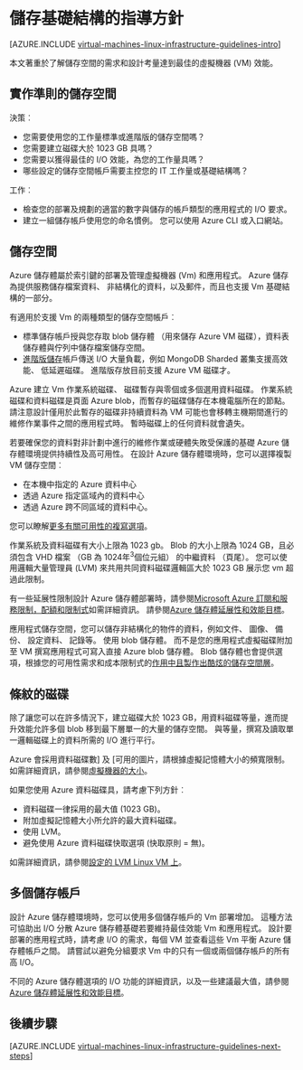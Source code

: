 <properties
    pageTitle="儲存空間方案指導方針 |Microsoft Azure"
    description="深入了解部署 Azure 基礎結構服務中的儲存空間方案的重要的設計及實作方針。"
    documentationCenter=""
    services="virtual-machines-linux"
    authors="iainfoulds"
    manager="timlt"
    editor=""
    tags="azure-resource-manager"/>

<tags
    ms.service="virtual-machines-linux"
    ms.workload="infrastructure-services"
    ms.tgt_pltfrm="vm-linux"
    ms.devlang="na"
    ms.topic="article"
    ms.date="09/08/2016"
    ms.author="iainfou"/>

# <a name="storage-infrastructure-guidelines"></a>儲存基礎結構的指導方針

[AZURE.INCLUDE [virtual-machines-linux-infrastructure-guidelines-intro](../../includes/virtual-machines-linux-infrastructure-guidelines-intro.md)] 

本文著重於了解儲存空間的需求和設計考量達到最佳的虛擬機器 (VM) 效能。


## <a name="implementation-guidelines-for-storage"></a>實作準則的儲存空間

決策︰

- 您需要使用您的工作量標準或進階版的儲存空間嗎？
- 您需要建立磁碟大於 1023 GB 具嗎？
- 您需要以獲得最佳的 I/O 效能，為您的工作量具嗎？
- 哪些設定的儲存空間帳戶需要主控您的 IT 工作量或基礎結構嗎？

工作︰

- 檢查您的部署及規劃的適當的數字與儲存的帳戶類型的應用程式的 I/O 要求。
- 建立一組儲存帳戶使用您的命名慣例。 您可以使用 Azure CLI 或入口網站。


## <a name="storage"></a>儲存空間

Azure 儲存體屬於索引鍵的部署及管理虛擬機器 (Vm) 和應用程式。 Azure 儲存為提供服務儲存檔案資料、 非結構化的資料，以及郵件，而且也支援 Vm 基礎結構的一部分。

有適用於支援 Vm 的兩種類型的儲存空間帳戶︰

- 標準儲存帳戶授與您存取 blob 儲存體 （用來儲存 Azure VM 磁碟），資料表儲存體與佇列中儲存檔案儲存空間。
- [進階版儲存](../storage/storage-premium-storage.md)帳戶傳送 I/O 大量負載，例如 MongoDB Sharded 叢集支援高效能、 低延遲磁碟。 進階版存放目前支援 Azure VM 磁碟才。

Azure 建立 Vm 作業系統磁碟、 磁碟暫存與零個或多個選用資料磁碟。 作業系統磁碟和資料磁碟是頁面 Azure blob，而暫存的磁碟儲存在本機電腦所在的節點。 請注意設計僅用於此暫存的磁碟非持續資料為 VM 可能也會移轉主機期間進行的維修作業事件之間的應用程式時。 暫時磁碟上的任何資料就會遺失。

若要確保您的資料對非計劃中進行的維修作業或硬體失敗受保護的基礎 Azure 儲存體環境提供持續性及高可用性。 在設計 Azure 儲存體環境時，您可以選擇複製 VM 儲存空間︰

- 在本機中指定的 Azure 資料中心
- 透過 Azure 指定區域內的資料中心
- 透過 Azure 跨不同區域的資料中心。

您可以瞭解[更多有關可用性的複寫選項](../storage/storage-introduction.md#replication-for-durability-and-high-availability)。

作業系統及資料磁碟有大小上限為 1023 gb。 Blob 的大小上限為 1024 GB，且必須包含 VHD 檔案 （GB 為 1024年<sup>3</sup>個位元組） 的中繼資料 （頁尾）。 您可以使用邏輯大量管理員 (LVM) 來共用共同資料磁碟邏輯區大於 1023 GB 展示您 vm 超過此限制。

有一些延展性限制設計 Azure 儲存體部署時，請參閱[Microsoft Azure 訂閱和服務限制，配額和限制式](azure-subscription-service-limits.md#storage-limits)如需詳細資訊。 請參閱[Azure 儲存體延展性和效能目標](../storage/storage-scalability-targets.md)。

應用程式儲存空間，您可以儲存非結構化的物件的資料，例如文件、 圖像、 備份、 設定資料、 記錄等。 使用 blob 儲存體。 而不是您的應用程式虛擬磁碟附加至 VM 撰寫應用程式可寫入直接 Azure blob 儲存體。 Blob 儲存體也會提供選項，根據您的可用性需求和成本限制式的[作用中且製作出酷炫的儲存空間層](../storage/storage-blob-storage-tiers.md)。


## <a name="striped-disks"></a>條紋的磁碟
除了讓您可以在許多情況下，建立磁碟大於 1023 GB，用資料磁碟等量，進而提升效能允許多個 blob 移到最下層單一的大量的儲存空間。 與等量，撰寫及讀取單一邏輯磁碟上的資料所需的 I/O 進行平行。

Azure 會採用資料磁碟數] 及 [可用的圖片，請根據虛擬記憶體大小的頻寬限制。 如需詳細資訊，請參閱[虛擬機器的大小](virtual-machines-linux-sizes.md)。

如果您使用 Azure 資料磁碟具，請考慮下列方針︰

- 資料磁碟一律採用的最大值 (1023 GB)。
- 附加虛擬記憶體大小所允許的最大資料磁碟。
- 使用 LVM。
- 避免使用 Azure 資料磁碟快取選項 (快取原則 = 無)。

如需詳細資訊，請參閱[設定的 LVM Linux VM 上](virtual-machines-linux-configure-lvm.md)。


## <a name="multiple-storage-accounts"></a>多個儲存帳戶

設計 Azure 儲存體環境時，您可以使用多個儲存帳戶的 Vm 部署增加。 這種方法可協助出 I/O 分散 Azure 儲存體基礎若要維持最佳效能 Vm 和應用程式。 設計要部署的應用程式時，請考慮 I/O 的需求，每個 VM 並查看這些 Vm 平衡 Azure 儲存體帳戶之間。 請嘗試以避免分組要求 Vm 中的只有一個或兩個儲存帳戶的所有高 I/O。

不同的 Azure 儲存體選項的 I/O 功能的詳細資訊，以及一些建議最大值，請參閱[Azure 儲存體延展性和效能目標](../storage/storage-scalability-targets.md)。


## <a name="next-steps"></a>後續步驟

[AZURE.INCLUDE [virtual-machines-linux-infrastructure-guidelines-next-steps](../../includes/virtual-machines-linux-infrastructure-guidelines-next-steps.md)] 